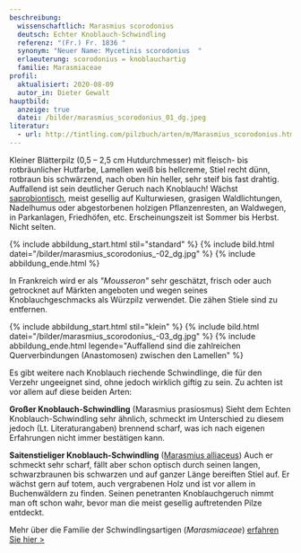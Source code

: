 ```yaml
---
beschreibung:
  wissenschaftlich: Marasmius scorodonius
  deutsch: Echter Knoblauch-Schwindling
  referenz: "(Fr.) Fr. 1836 "
  synonym: "Neuer Name: Mycetinis scorodonius  "
  erlaeuterung: scorodonius = knoblauchartig
  familie: Marasmiaceae
profil:
  aktualisiert: 2020-08-09
  autor_in: Dieter Gewalt
hauptbild:
  anzeige: true
  datei: /bilder/marasmius_scorodonius_01_dg.jpeg
literatur:
  - url: http://tintling.com/pilzbuch/arten/m/Marasmius_scorodonius.html
---
```

Kleiner Blätterpilz (0,5 – 2,5 cm Hutdurchmesser) mit fleisch- bis rotbräunlicher Hutfarbe, Lamellen weiß bis hellcreme, Stiel recht dünn, rotbraun bis schwärzend, nach oben hin heller, sehr steif bis fast drahtig. Auffallend ist sein deutlicher Geruch nach Knoblauch! Wächst [saprobiontisch](saprobiontisch "Glossar"), meist gesellig auf Kulturwiesen, grasigen Waldlichtungen, Nadelhumus oder abgestorbenen holzigen Pflanzenresten, an Waldwegen, in Parkanlagen, Friedhöfen, etc. Erscheinungszeit ist Sommer bis Herbst. Nicht selten.

{% include abbildung_start.html stil="standard" %}
{% include bild.html datei="/bilder/marasmius_scorodonius_-02_dg.jpg" %}
{% include abbildung_ende.html %}

In Frankreich wird er als *"Mousseron"* sehr geschätzt, frisch oder auch getrocknet auf Märkten angeboten und wegen seines Knoblauchgeschmacks als Würzpilz verwendet. Die zähen Stiele sind zu entfernen.

{% include abbildung_start.html stil="klein" %}
{% include bild.html datei="/bilder/marasmius_scorodonius_-03_dg.jpg" %}
{% include abbildung_ende.html legende="Auffallend sind die zahlreichen Querverbindungen (Anastomosen) zwischen den Lamellen" %}

Es gibt weitere nach Knoblauch riechende Schwindlinge, die für den Verzehr ungeeignet sind, ohne jedoch wirklich giftig zu sein. Zu achten ist vor allem auf diese beiden Arten:

**Großer Knoblauch-Schwindling** (Marasmius prasiosmus) Sieht dem Echten Knoblauch-Schwindling sehr ähnlich, schmeckt im Unterschied zu diesem jedoch (Lt. Literaturangaben) brennend scharf, was ich nach eigenen Erfahrungen nicht immer bestätigen kann.  

**Saitenstieliger Knoblauch-Schwindling** ([Marasmius alliaceus](/pilze/marasmius-alliaceus-saitenstieliger-knoblauchschwindling)) Auch er schmeckt sehr scharf, fällt aber schon optisch durch seinen langen, schwarzbraunen bis schwarzen und auf ganzer Länge bereiften Stiel auf. Er wächst gern auf totem, auch vergrabenen Holz und ist vor allem in Buchenwäldern zu finden. Seinen penetranten Knoblauchgeruch nimmt man oft schon wahr, bevor man die meist gesellig auftretenden Pilze entdeckt.

Mehr über die Familie der Schwindlingsartigen (*Marasmiaceae*) [erfahren Sie hier >](/verwandt/schwindlinge)
